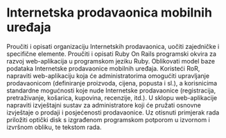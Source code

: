 # Internetska prodavaonica mobilnih uređaja

Proučiti i opisati organizaciju Internetskih prodavaonica, uočiti zajedničke i specifične elemente. Proučiti i 
opisati Ruby On Rails programski okvira za razvoj web-aplikacija u programskom jeziku Ruby. Oblikovati model baze 
podataka Internetske prodavaonice mobilnih uređaja. Koristeći RoR, napraviti web-aplikaciju koja će 
administratorima omogućiti upravljanje prodavaonicom (definiranje proizvoda, cijena, popusta i sl.), a korisnicima 
standardne mogućnosti koje nude Internetske prodavaonice (registracija, pretraživanje, košarica, kupovina, 
recenzije, itd.). U sklopu web-aplikacije napraviti izvještajni sustav za administratore koji će pružati osnovne 
izvještaje o prodaji i posjećenosti prodavaonice. Uz otisnuti primjerak rada priložiti optički disk s izgrađenom 
programskom potporom u izvornom i izvršnom obliku, te tekstom rada.
